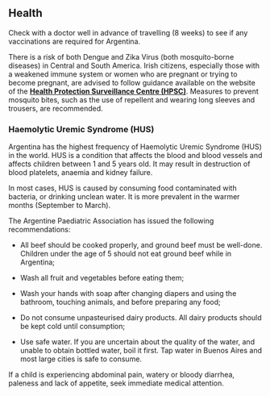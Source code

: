 ## Health

Check with a doctor well in advance of travelling (8 weeks) to see if any vaccinations are required for Argentina.

There is a risk of both Dengue and Zika Virus (both mosquito-borne diseases) in Central and South America. Irish citizens, especially those with a weakened immune system or women who are pregnant or trying to become pregnant, are advised to follow guidance available on the website of the [**Health Protection Surveillance Centre (HPSC)**](https://www.hpsc.ie/a-z/vectorborne/zika/). Measures to prevent mosquito bites, such as the use of repellent and wearing long sleeves and trousers, are recommended.

### **Haemolytic Uremic Syndrome (HUS)**

Argentina has the highest frequency of Haemolytic Uremic Syndrome (HUS) in the world. HUS is a condition that affects the blood and blood vessels and affects children between 1 and 5 years old. It may result in destruction of blood platelets, anaemia and kidney failure.

In most cases, HUS is caused by consuming food contaminated with bacteria, or drinking unclean water. It is more prevalent in the warmer months (September to March).

The Argentine Paediatric Association has issued the following recommendations:

- All beef should be cooked properly, and ground beef must be well-done. Children under the age of 5 should not eat ground beef while in Argentina;

- Wash all fruit and vegetables before eating them;

- Wash your hands with soap after changing diapers and using the bathroom, touching animals, and before preparing any food;

- Do not consume unpasteurised dairy products. All dairy products should be kept cold until consumption;

- Use safe water. If you are uncertain about the quality of the water, and unable to obtain bottled water, boil it first. Tap water in Buenos Aires and most large cities is safe to consume.

If a child is experiencing abdominal pain, watery or bloody diarrhea, paleness and lack of appetite, seek immediate medical attention.